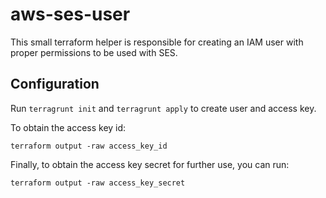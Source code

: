 # aws-ses-user

This small terraform helper is responsible for creating an IAM user with proper permissions to be used with SES.

## Configuration

Run `terragrunt init` and `terragrunt apply` to create user and access key.

To obtain the access key id:

```
terraform output -raw access_key_id
```

Finally, to obtain the access key secret for further use, you can run:

```
terraform output -raw access_key_secret
```
